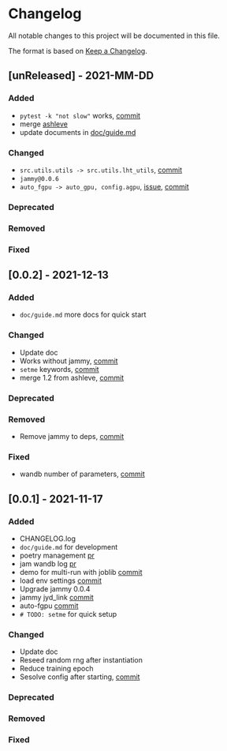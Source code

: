 # Changelog

All notable changes to this project will be documented in this file.

The format is based on [Keep a Changelog](http://keepachangelog.com/en/1.0.0/).


## [unReleased] - 2021-MM-DD

### Added

* `pytest -k "not slow"` works, [commit](https://github.com/qsh-zh/jam-lht/commit/4def8416ce68db89b2ec887c70cfca6478dfb372)
* merge [ashleve](https://github.com/ashleve/lightning-hydra-template/tree/8b62eef9d0d9c863e88c0992595688d6289d954f)
* update documents in [doc/guide.md](doc/guide.md)


### Changed

* `src.utils.utils -> src.utils.lht_utils`, [commit](https://github.com/qsh-zh/jam-lht/commit/a5d02b7ff1c8ece38b16651dab525844018d2ea3)
* `jammy@0.0.6`
* `auto_fgpu -> auto_gpu, config.agpu`, [issue](https://github.com/qsh-zh/jam-lht/issues/5), [commit](https://github.com/qsh-zh/jam-lht/commit/9d53cbd9b5c9405379515935d932f06e44e5f4a0)

### Deprecated

### Removed

### Fixed


## [0.0.2] - 2021-12-13

### Added

* `doc/guide.md` more docs for quick start

### Changed

* Update doc
* Works without jammy, [commit](https://github.com/qsh-zh/jam-lht/commit/a2ef2824a2419c88d15af582d9113f438d4a154a)
* `setme` keywords, [commit](0b3212155d26aadf9bbd42c294309ef273db6e7c)
* merge 1.2 from ashleve, [commit](https://github.com/qsh-zh/jam-lht/commit/ee4294fe1dc2a7ef1c98ecef4982684de3cd1209)

### Deprecated

### Removed

* Remove jammy to deps, [commit](https://github.com/qsh-zh/jam-lht/commit/a2ef2824a2419c88d15af582d9113f438d4a154a)

### Fixed

* wandb number of parameters, [commit](https://github.com/qsh-zh/jam-lht/commit/fa29b658a91dc478692f3532d9f8b87ea3c119e8)

## [0.0.1] - 2021-11-17

### Added

* CHANGELOG.log
* `doc/guide.md` for development
* poetry management [pr](https://github.com/qshzh/lightning-hydra-template/pull/1)
* jam wandb log [pr](https://github.com/qshzh/lightning-hydra-template/pull/1)
* demo for multi-run with joblib [commit](https://github.com/qsh-zh/jam-lht/commit/870c040ff61fe9a184d7687c9e1d1bfa1c47775e)
* load env settings [commit](https://github.com/qsh-zh/jam-lht/commit/e3c1114464539124963dbee5c78e09184826ed0a)
* Upgrade jammy 0.0.4
* jammy jyd_link [commit](https://github.com/qsh-zh/jam-lht/commit/30565e042fc6cbb082f860a317823a7ab48677fb)
* auto-fgpu [commit](https://github.com/qsh-zh/jam-lht/commit/5ab06fbb221edd533c13d8e373911bfecc69b4ea)
* `# TODO: setme` for quick setup

### Changed

* Update doc
* Reseed random rng after instantiation
* Reduce training epoch
* Sesolve config after starting, [commit](https://github.com/qsh-zh/jam-lht/commit/64ae765eaa7c9630858878e63b2c1476ea0d3a11)

### Deprecated

### Removed

### Fixed
